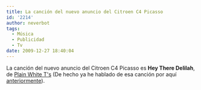 ```yaml
---
title: La canción del nuevo anuncio del Citroen C4 Picasso
id: '2214'
author: neverbot
tags:
  - Música
  - Publicidad
  - Tv
date: 2009-12-27 18:40:04
---
```


La canción del nuevo anuncio del Citroen C4 Picasso es **Hey There Delilah**, de [Plain White T's](http://www.plainwhitets.com/) (De hecho ya he hablado de esa canción por aquí [anteriormente](http://localhost:8000/musica/plain-white-ts/)).